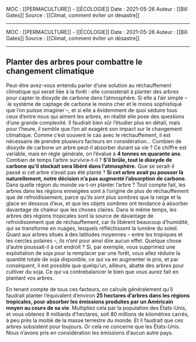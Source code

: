 MOC : [[PERMACULTURE]] - [[ÉCOLOGIE]] 
Date : 2021-05-26
Auteur : [[Bill Gates]]
Source : [[Climat, comment éviter un désastre]]
***


MOC : [[PERMACULTURE]] - [[ÉCOLOGIE]] 
Date : 2021-05-26
Auteur : [[Bill Gates]]
Source : [[Climat, comment éviter un désastre]]
***

## Planter des arbres pour combattre le changement climatique

Peut-être avez-vous entendu parler d’une solution au réchauffement climatique qui serait liée à la forêt : elle consisterait à planter des arbres pour capter le dioxyde de carbone dans l’atmosphère. Si elle a l’air simple – le système de captage de carbone le moins cher et le moins sophistiqué que l’on puisse imaginer –, et si elle a évidemment de quoi séduire tous ceux d’entre nous qui aiment les arbres, en réalité elle pose des questions d’une grande complexité. Il faudrait bien sûr l’étudier plus en détail, mais pour l’heure, il semble que l’on ait exagéré son impact sur le changement climatique. Comme c’est souvent le cas avec le réchauffement, il est nécessaire de prendre plusieurs facteurs en considération… 
Combien de dioxyde de carbone un arbre peut-il absorber durant sa vie ? Ce chiffre est variable, mais en règle générale, on l’évalue à **4 tonnes en quarante ans**. 
Combien de temps l’arbre survivra-t-il ? **S’il brûle, tout le dioxyde de carbone qu’il stockait sera libéré dans l’atmosphère.** 
Que se serait-il passé si cet arbre n’avait pas été planté ? **Si cet arbre avait pu pousser là naturellement, notre décision n’a pas augmenté l’absorption de carbone**. 
Dans quelle région du monde va-t-on planter l’arbre ? Tout compte fait, les arbres dans les régions enneigées sont à l’origine de plus de réchauffement que de refroidissement, parce qu’ils sont plus sombres que la neige et la glace en dessous d’eux, et que les objets sombres ont tendance à absorber davantage de chaleur que les choses claires. Dans le même temps, les arbres des régions tropicales sont la source de davantage de refroidissement que de réchauffement, car ils libèrent beaucoup d’humidité, qui se transforme en nuages, lesquels réfléchissent la lumière du soleil. Quant aux arbres situés à des latitudes moyennes – entre les tropiques et les cercles polaires –, ils n’ont pour ainsi dire aucun effet. 
Quelque chose d’autre poussait-il à cet endroit ? Si, par exemple, vous supprimez une exploitation de soja pour la remplacer par une forêt, vous allez réduire la quantité totale de soja disponible, ce qui va en augmenter le prix, et par conséquent, il est possible que quelqu’un, ailleurs, abatte des arbres pour cultiver du soja. Ce qui va contrebalancer le bien que vous aurez fait en plantant vos arbres.

 En tenant compte de tous ces facteurs, on calcule généralement qu’il faudrait planter l’équivalent d’environ **25 hectares d’arbres dans les régions tropicales, pour absorber les émissions produites par un Américain moyen au cours de sa vie**. Multipliez cela par la population des États-Unis, et vous obtenez 8 milliards d’hectares, soit 80 millions de kilomètres carrés, à peu près la moitié de la masse terrestre du monde. Et il faudrait que ces arbres subsistent pour toujours. Or cela ne concerne que les États-Unis. Nous n’avons pris en considération les émissions d’aucun autre pays.